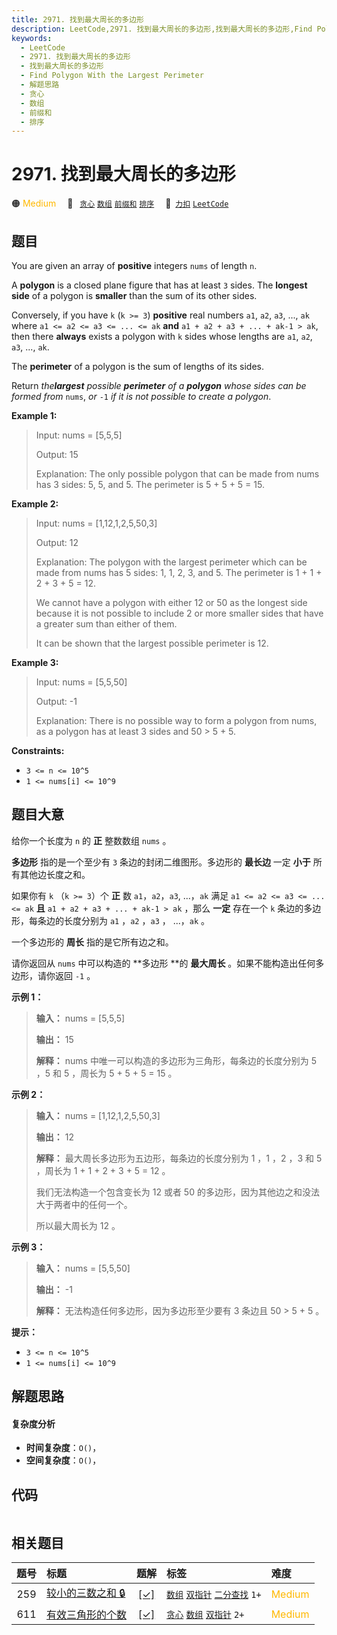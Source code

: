 ```yaml
---
title: 2971. 找到最大周长的多边形
description: LeetCode,2971. 找到最大周长的多边形,找到最大周长的多边形,Find Polygon With the Largest Perimeter,解题思路,贪心,数组,前缀和,排序
keywords:
  - LeetCode
  - 2971. 找到最大周长的多边形
  - 找到最大周长的多边形
  - Find Polygon With the Largest Perimeter
  - 解题思路
  - 贪心
  - 数组
  - 前缀和
  - 排序
---
```


# 2971. 找到最大周长的多边形

🟠 <font color=#ffb800>Medium</font>&emsp; 🔖&ensp; [`贪心`](/tag/greedy.md) [`数组`](/tag/array.md) [`前缀和`](/tag/prefix-sum.md) [`排序`](/tag/sorting.md)&emsp; 🔗&ensp;[`力扣`](https://leetcode.cn/problems/find-polygon-with-the-largest-perimeter) [`LeetCode`](https://leetcode.com/problems/find-polygon-with-the-largest-perimeter)

## 题目

You are given an array of **positive** integers `nums` of length `n`.

A **polygon** is a closed plane figure that has at least `3` sides. The
**longest side** of a polygon is **smaller** than the sum of its other sides.

Conversely, if you have `k` (`k >= 3`) **positive** real numbers `a1`, `a2`,
`a3`, ..., `ak` where `a1 <= a2 <= a3 <= ... <= ak` **and** `a1 + a2 + a3 +
... + ak-1 > ak`, then there **always** exists a polygon with `k` sides whose
lengths are `a1`, `a2`, `a3`, ..., `ak`.

The **perimeter** of a polygon is the sum of lengths of its sides.

Return _the**largest** possible **perimeter** of a **polygon** whose sides can
be formed from_ `nums`, _or_ `-1` _if it is not possible to create a polygon_.



**Example 1:**

> Input: nums = [5,5,5]
> 
> Output: 15
> 
> Explanation: The only possible polygon that can be made from nums has 3 sides: 5, 5, and 5. The perimeter is 5 + 5 + 5 = 15.

**Example 2:**

> Input: nums = [1,12,1,2,5,50,3]
> 
> Output: 12
> 
> Explanation: The polygon with the largest perimeter which can be made from nums has 5 sides: 1, 1, 2, 3, and 5. The perimeter is 1 + 1 + 2 + 3 + 5 = 12.
> 
> We cannot have a polygon with either 12 or 50 as the longest side because it is not possible to include 2 or more smaller sides that have a greater sum than either of them.
> 
> It can be shown that the largest possible perimeter is 12.

**Example 3:**

> Input: nums = [5,5,50]
> 
> Output: -1
> 
> Explanation: There is no possible way to form a polygon from nums, as a polygon has at least 3 sides and 50 > 5 + 5.

**Constraints:**

  * `3 <= n <= 10^5`
  * `1 <= nums[i] <= 10^9`


## 题目大意

给你一个长度为 `n` 的 **正**  整数数组 `nums` 。

**多边形**  指的是一个至少有 `3` 条边的封闭二维图形。多边形的 **最长边**  一定 **小于**  所有其他边长度之和。

如果你有 `k` （`k >= 3`）个 **正**  数 `a1`，`a2`，`a3`, ...，`ak` 满足 `a1 <= a2 <= a3 <=
... <= ak` **且** `a1 + a2 + a3 + ... + ak-1 > ak` ，那么 **一定**  存在一个 `k`
条边的多边形，每条边的长度分别为 `a1` ，`a2` ，`a3` ， ...，`ak` 。

一个多边形的 **周长**  指的是它所有边之和。

请你返回从 `nums` 中可以构造的 **多边形  **的 **最大周长**  。如果不能构造出任何多边形，请你返回 `-1` 。



**示例 1：**

> 
> 
> 
> 
> 
> **输入：** nums = [5,5,5]
> 
> **输出：** 15
> 
> **解释：** nums 中唯一可以构造的多边形为三角形，每条边的长度分别为 5 ，5 和 5 ，周长为 5 + 5 + 5 = 15 。
> 
> 

**示例 2：**

> 
> 
> 
> 
> 
> **输入：** nums = [1,12,1,2,5,50,3]
> 
> **输出：** 12
> 
> **解释：** 最大周长多边形为五边形，每条边的长度分别为 1 ，1 ，2 ，3 和 5 ，周长为 1 + 1 + 2 + 3 + 5 = 12 。
> 
> 我们无法构造一个包含变长为 12 或者 50 的多边形，因为其他边之和没法大于两者中的任何一个。
> 
> 所以最大周长为 12 。
> 
> 

**示例 3：**

> 
> 
> 
> 
> 
> **输入：** nums = [5,5,50]
> 
> **输出：** -1
> 
> **解释：** 无法构造任何多边形，因为多边形至少要有 3 条边且 50 > 5 + 5 。
> 
> 



**提示：**

  * `3 <= n <= 10^5`
  * `1 <= nums[i] <= 10^9`


## 解题思路

#### 复杂度分析

- **时间复杂度**：`O()`，
- **空间复杂度**：`O()`，

## 代码

```javascript

```

## 相关题目

<!-- prettier-ignore -->
| 题号 | 标题 | 题解 | 标签 | 难度 |
| :------: | :------ | :------: | :------ | :------ |
| 259 | [较小的三数之和 🔒](https://leetcode.com/problems/3sum-smaller) | [[✓]](/problem/0259.md) |  [`数组`](/tag/array.md) [`双指针`](/tag/two-pointers.md) [`二分查找`](/tag/binary-search.md) `1+` | <font color=#ffb800>Medium</font> |
| 611 | [有效三角形的个数](https://leetcode.com/problems/valid-triangle-number) | [[✓]](/problem/0611.md) |  [`贪心`](/tag/greedy.md) [`数组`](/tag/array.md) [`双指针`](/tag/two-pointers.md) `2+` | <font color=#ffb800>Medium</font> |